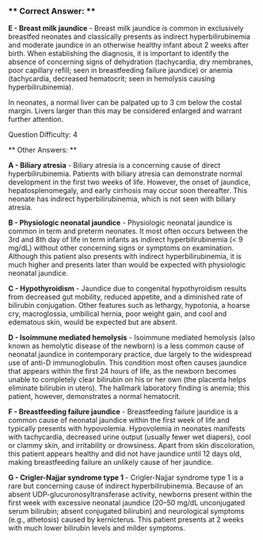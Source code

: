 ### ** Correct Answer: **

**E - Breast milk jaundice** - Breast milk jaundice is common in exclusively breastfed neonates and classically presents as indirect hyperbilirubinemia and moderate jaundice in an otherwise healthy infant about 2 weeks after birth. When establishing the diagnosis, it is important to identify the absence of concerning signs of dehydration (tachycardia, dry membranes, poor capillary refill; seen in breastfeeding failure jaundice) or anemia (tachycardia, decreased hematocrit; seen in hemolysis causing hyperbilirubinemia).

In neonates, a normal liver can be palpated up to 3 cm below the costal margin. Livers larger than this may be considered enlarged and warrant further attention.

Question Difficulty: 4

** Other Answers: **

**A - Biliary atresia** - Biliary atresia is a concerning cause of direct hyperbilirubinemia. Patients with biliary atresia can demonstrate normal development in the first two weeks of life. However, the onset of jaundice, hepatosplenomegaly, and early cirrhosis may occur soon thereafter. This neonate has indirect hyperbilirubinemia, which is not seen with biliary atresia.

**B - Physiologic neonatal jaundice** - Physiologic neonatal jaundice is common in term and preterm neonates. It most often occurs between the 3rd and 8th day of life in term infants as indirect hyperbilirubinemia (< 9 mg/dL) without other concerning signs or symptoms on examination. Although this patient also presents with indirect hyperbilirubinemia, it is much higher and presents later than would be expected with physiologic neonatal jaundice.

**C - Hypothyroidism** - Jaundice due to congenital hypothyroidism results from decreased gut mobility, reduced appetite, and a diminished rate of bilirubin conjugation. Other features such as lethargy, hypotonia, a hoarse cry, macroglossia, umbilical hernia, poor weight gain, and cool and edematous skin, would be expected but are absent.

**D - Isoimmune mediated hemolysis** - Isoimmune mediated hemolysis (also known as hemolytic disease of the newborn) is a less common cause of neonatal jaundice in contemporary practice, due largely to the widespread use of anti-D immunoglobulin. This condition most often causes jaundice that appears within the first 24 hours of life, as the newborn becomes unable to completely clear bilirubin on his or her own (the placenta helps eliminate bilirubin in utero). The hallmark laboratory finding is anemia; this patient, however, demonstrates a normal hematocrit.

**F - Breastfeeding failure jaundice** - Breastfeeding failure jaundice is a common cause of neonatal jaundice within the first week of life and typically presents with hypovolemia. Hypovolemia in neonates manifests with tachycardia, decreased urine output (usually fewer wet diapers), cool or clammy skin, and irritability or drowsiness. Apart from skin discoloration, this patient appears healthy and did not have jaundice until 12 days old, making breastfeeding failure an unlikely cause of her jaundice.

**G - Crigler-Najjar syndrome type 1** - Crigler-Najjar syndrome type 1 is a rare but concerning cause of indirect hyperbilirubinemia. Because of an absent UDP-glucuronosyltransferase activity, newborns present within the first week with excessive neonatal jaundice (20–50 mg/dL unconjugated serum bilirubin; absent conjugated bilirubin) and neurological symptoms (e.g., athetosis) caused by kernicterus. This patient presents at 2 weeks with much lower bilirubin levels and milder symptoms.

